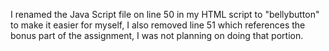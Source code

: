 I renamed the Java Script file on line 50 in my HTML script to "bellybutton" to make it easier for myself, I also removed line 51 which references the bonus part of the assignment, I was not planning on doing that portion.
